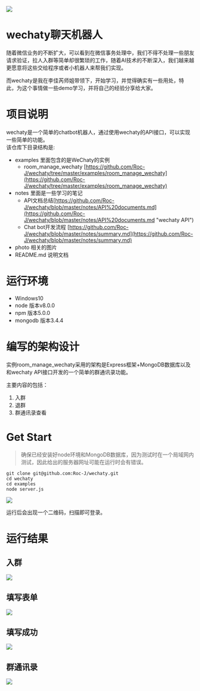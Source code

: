 ![](http://i.imgur.com/3CYTsmS.png)

# wechaty聊天机器人 #

随着微信业务的不断扩大，可以看到在微信事务处理中，我们不得不处理一些朋友请求验证，拉人入群等简单却很繁琐的工作，随着AI技术的不断深入，我们越来越更愿意将这些交给程序或者小机器人来帮我们实现。

而wechaty是我在李佳芮师姐带领下，开始学习，并觉得确实有一些用处，特此，为这个事情做一些demo学习，并将自己的经验分享给大家。

# 项目说明 #

wechaty是一个简单的chatbot机器人，通过使用wechaty的API接口，可以实现一些简单的功能。  
该仓库下目录结构是:

* examples  里面包含的是WeChaty的实例
	* room_manage_wechaty  [https://github.com/Roc-J/wechaty/tree/master/examples/room_manage_wechaty](https://github.com/Roc-J/wechaty/tree/master/examples/room_manage_wechaty)  
* notes  里面是一些学习的笔记
	* API文档总结[https://github.com/Roc-J/wechaty/blob/master/notes/API%20documents.md](https://github.com/Roc-J/wechaty/blob/master/notes/API%20documents.md "wechaty API")  
	* Chat bot开发流程 [https://github.com/Roc-J/wechaty/blob/master/notes/summary.md](https://github.com/Roc-J/wechaty/blob/master/notes/summary.md)  
* photo  相关的图片
* README.md 说明文档

# 运行环境 #

* Windows10  
* node 版本v8.0.0  
* npm 版本5.0.0  
* mongodb 版本3.4.4

# 编写的架构设计 #
实例room_manage_wechaty采用的架构是Express框架+MongoDB数据库以及和wechaty API接口开发的一个简单的群通讯录功能。

主要内容的包括：

1. 入群  
2. 退群  
3. 群通讯录查看

# Get Start #

> 确保已经安装好node环境和MongoDB数据库，因为测试时在一个局域网内测试，因此给出的服务器网址可能在运行时会有错误。

	git clone git@github.com:Roc-J/wechaty.git
	cd wechaty  
	cd examples
	node server.js

![](http://i.imgur.com/TZ9li1f.png)

运行后会出现一个二维码，扫描即可登录。

# 运行结果 #

## 入群 ##

![](http://i.imgur.com/sZZ0KoJ.png)

## 填写表单 ##

![](http://i.imgur.com/aVqr4jY.png)

## 填写成功 ##

![](http://i.imgur.com/vw1Yi2O.png)

## 群通讯录 ##

![](http://i.imgur.com/koD9Tas.png)